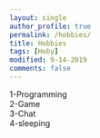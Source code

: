 ```yaml
---
layout: single
author_profile: true
permalink: /hobbies/
title: Hobbies
tags: [Hoby]
modified: 9-14-2019
comments: false
---
```



1-Programming<br>
2-Game<br>
3-Chat<br>
4-sleeping<br>
